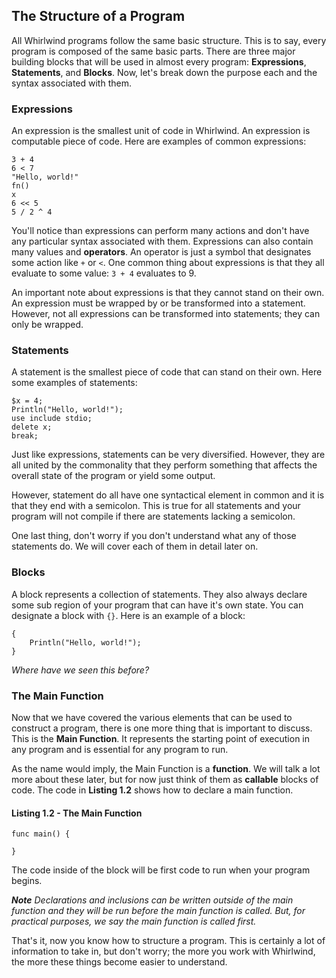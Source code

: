 ## The Structure of a Program

All Whirlwind programs follow the same basic structure.  This is to
say, every program is composed of the same basic parts.  There are
three major building blocks that will be used in almost every program:
**Expressions**, **Statements**, and **Blocks**. Now, let's break down
the purpose each and the syntax associated with them.

### Expressions
An expression is the smallest unit of code in Whirlwind.  An expression
is computable piece of code.  Here are examples of common expressions:

    3 + 4
    6 < 7
    "Hello, world!"
    fn()
    x
    6 << 5
    5 / 2 ^ 4

You'll notice than expressions can perform many actions and don't have
any particular syntax associated with them.  Expressions can
also contain many values and **operators**.  An operator is just a symbol
that designates some action like `+` or `<`.  One common thing about
expressions is that they all evaluate to some value: `3 + 4` evaluates
to 9.

An important note about expressions is that they cannot stand on their
own.  An expression must be wrapped by or be transformed into a statement.
However, not all expressions can be transformed into statements; they
can only be wrapped.

### Statements
A statement is the smallest piece of code that can stand on their own.
Here some examples of statements:

    $x = 4;
    Println("Hello, world!");
    use include stdio;
    delete x;
    break;

Just like expressions, statements can be very diversified.  However,
they are all united by the commonality that they perform something
that affects the overall state of the program or yield some output.

However, statement do all have one syntactical element in common and it
is that they end with a semicolon.  This is true for all statements
and your program will not compile if there are statements lacking
a semicolon.

One last thing, don't worry if you don't understand what any of those
statements do.  We will cover each of them in detail later on.

### Blocks
A block represents a collection of statements.  They also always declare
some sub region of your program that can have it's own state.
You can designate a block with `{}`.  Here is an example of a block:

    {
        Println("Hello, world!");
    }

*Where have we seen this before?*

### The Main Function
Now that we have covered the various elements that can be used to
construct a program, there is one more thing that is important to discuss.
This is the **Main Function**.  It represents the starting point of
execution in any program and is essential for any program to run.

As the name would imply, the Main Function is a **function**. We will talk
a lot more about these later, but for now just think of them as
**callable** blocks of code.  The code in **Listing 1.2** shows how to
declare a main function.

#### Listing 1.2 - The Main Function

    func main() {

    }

The code inside of the block will be first code to run when your program
begins.

***Note** Declarations and inclusions can be written outside
of the main function and they will be run before the main function is called.
But, for practical purposes, we say the main function is called first.*

That's it, now you know how to structure a program.  This is certainly
a lot of information to take in, but don't worry; the more you
work with Whirlwind, the more these things become easier to understand.
